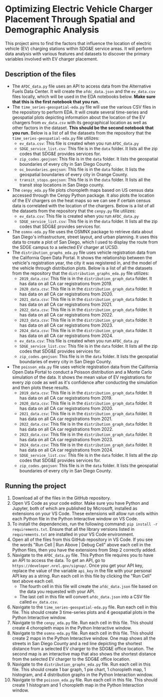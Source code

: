 # Optimizing Electric Vehicle Charger Placement Through Spatial and Demographic Analysis

This project aims to find the factors that influence the location of electric vehicle (EV) charging stations within SDG&E service areas. It will perform data analysis with various features and datasets to discover the primary variables involved with EV charger placement.

## Description of the files
* The `AFDC_data.py` file uses an API to access data from the Alternative Fuels Data Center. It will create the `afdc_data.json` and the `ev_data.csv` files locally, which will be used in the EDA notebooks below. __Make sure that this is the first notebook that you run.__
* The `time_series-geospatial-eda.py` file will use the various CSV files in the repository to perform EDA. It will create several time-series and geospatial plots depicting information about the location of the EV chargers from `ev_data.csv` with its geographical location as well as other factors in the dataset. __This should be the second notebook that you run.__ Below is a list of all the datasets from the repository that the `time_series-geospatial-eda.py` file utilizes:
  * `ev_data.csv`: This file is created when you run `AFDC_data.py`
  * `SDGE_service_list.csv`: This file is in the `data` folder. It lists all the zip codes that SDG&E provides services for.
  * `zip_codes.geojson`: This file is in the `data` folder. It lists the geospatial boundaries of every city in San Diego County.
  * `oc_boundaries.geojson`: This file is in the `data` folder. It lists the geospatial boundaries of every city in Orange County.
  * `transit_stops.geojson`: This file is in the `data` folder. It lists all the transit stop locations in San Diego county.
* The `cenpy_eda.py` file plots choropleth maps based on US census data accessed through the Cenpy Python package. It also plots the location of the EV chargers on the heat maps so we can see if certain census data is correlated with the location of the chargers. Below is a list of all the datasets from the repository that the `cenpy.py` file utilizes:
  * `ev_data.csv`: This file is created when you run `AFDC_data.py`
  * `SDGE_service_list.csv`: This file is in the `data` folder. It lists all the zip codes that SDG&E provides services for. 
* The `osmnx-eda.py` file uses the OSMNX package to retrieve data about San Diego's infrastructure, street layout, and urban planning. It uses this data to create a plot of San Diego, which I used to display the route from the SDGE campus to a selected EV charger at UCSD.
* The `distribution_graphs_eda.py` file uses vehicle registration data from the California Open Data Portal. It shows the relationship between the vehicle's registration year, the city it was registered in, and the model of the vehicle through distribution plots. Below is a list of all the datasets from the repository that the `distribution_graphs_eda.py` file utilizes:
  * `2019_data.csv`: This file is in the `distribution_graph_data` folder. It has data on all CA car registrations from 2019.
  * `2020_data.csv`: This file is in the `distribution_graph_data` folder. It has data on all CA car registrations from 2020.
  * `2021_data.csv`: This file is in the `distribution_graph_data` folder. It has data on all CA car registrations from 2021.
  * `2022_data.csv`: This file is in the `distribution_graph_data` folder. It has data on all CA car registrations from 2022.
  * `2023_data.csv`: This file is in the `distribution_graph_data` folder. It has data on all CA car registrations from 2023.
  * `2024_data.csv`: This file is in the `distribution_graph_data` folder. It has data on all CA car registrations from 2024.
  * `ev_data.csv`: This file is created when you run `AFDC_data.py`
  * `SDGE_service_list.csv`: This file is in the `data` folder. It lists all the zip codes that SDG&E provides services for.
  * `zip_codes.geojson`: This file is in the `data` folder. It lists the geospatial boundaries of every city in San Diego County.
* The `poisson_eda.py` file uses vehicle registration data from the California Open Data Portal to conduct a Poisson distribution and a Monte Carlo simulation of the data. It shows the mean value of EV registrations for every zip code as well as it's confidence after conducting the simulation and then plots these results.
  * `2019_data.csv`: This file is in the `distribution_graph_data` folder. It has data on all CA car registrations from 2019.
  * `2020_data.csv`: This file is in the `distribution_graph_data` folder. It has data on all CA car registrations from 2020.
  * `2021_data.csv`: This file is in the `distribution_graph_data` folder. It has data on all CA car registrations from 2021.
  * `2022_data.csv`: This file is in the `distribution_graph_data` folder. It has data on all CA car registrations from 2022.
  * `2023_data.csv`: This file is in the `distribution_graph_data` folder. It has data on all CA car registrations from 2023.
  * `2024_data.csv`: This file is in the `distribution_graph_data` folder. It has data on all CA car registrations from 2024.
  * `SDGE_service_list.csv`: This file is in the `data` folder. It lists all the zip codes that SDG&E provides services for.
  * `zip_codes.geojson`: This file is in the `data` folder. It lists the geospatial boundaries of every city in San Diego County.
  
## Running the project
1. Download all of the files in the GitHub repository.
2. Open VS Code as your code editor. Make sure you have Python and Jupyter, both of which are published by Microsoft, installed as extensions on your VS Code. These extensions will allow run cells within each Python file in the Python Interactive window on VS Code. 
3. To install the dependencies, run the following command: `pip install -r requirements.txt`. Ensure that all the library versions listed in `requirements.txt` are installed in your VS Code environment. 
4. Open all of the files from this GitHub repository in VS Code. If you see the words "Run Cell | Run Above | Debug Cell" above each cell in the Python files, then you have the extensions from Step 2 correctly added. 
5. Navigate to the `AFDC_data.py` file. This Python file requires you to have an API to access the data. To get an API, go to `https://developer.nrel.gov/signup/`. Once you get your API key, replace the value of the variable `api_key` in the file with your personal API key as a string. Run each cell in this file by clicking the "Run Cell" text above each cell.
   - The fourth cell in this file will create the `afdc_data.json` file based on the data you requested with your API.
   - The last cell in this file will convert `afdc_data.json` into a CSV file called `ev_data.csv`.
6. Navigate to the `time_series-geospatial-eda.py` file. Run each cell in this file. This should create 3 time-series plots and 4 geospatial plots in the Python Interactive window.
7. Navigate to the `cenpy_eda.py` file. Run each cell in this file. This should create 4 choropleth maps in the Python Interactive window.
8. Navigate to the `osmnx-eda.py` file. Run each cell in this file. This should create 2 maps in the Python Interactive window. One map shows all the streets in San Diego County and a red line depicting the shortest distance from a selected EV charger to the SDG&E office location. The second map is an interactive map that also shows the shortest distance from the selected EV charger to the SDG&E office location.
9. Navigate to the `distribution_graphs_eda.py` file. Run each cell in this file. This should create 1 bar graph, 1 pie chart, 1 choropleth map, 1 histogram, and 4 distribution graphs in the Python Interaction window.
10. Navigate to the `poisson_eda.py` file. Run each cell in this file. This should create 1 histogram and 1 choropleth map in the Python Interaction window.
